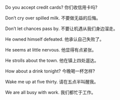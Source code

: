 Do you accept credit cards? 你们收信用卡吗?

Don’t cry over spilled milk. 不要做无益的后悔。

Don’t let chances pass by. 不要让机遇从我们身边溜走。

He owned himself defeated. 他承认自己失败了。

He seems at little nervous. 他显得有点紧张。

He strolls about the town. 他在镇上四处遛达。

How about a drink tonight? 今晚喝一杯怎样?

Wake me up at five thirty. 请在五点半叫醒我。

We are all busy with work. 我们都忙于工作。